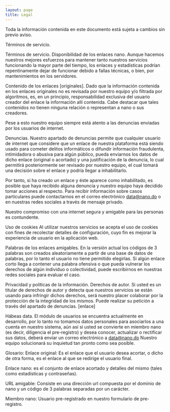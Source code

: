 ```yaml
---
layout: page
title: Legal
---
```


<div class="message">
  Toda la información contenida en este documento está sujeta a cambios sin previo aviso.
</div>

Términos de servicio.


Términos de servicio.
Disponibilidad de los enlaces nano.
Aunque hacemos nuestros mejores esfuerzos para mantener tanto nuestros servicios funcionando la mayor parte del tiempo, los enlaces y estadísticas podrían repentinamente dejar de funcionar debido a fallas técnicas, o bien, por mantenimientos en los servidores.

Contenido de los enlaces [originales].
Dado que la información contenida en los enlaces originales no es revisada por nuestro equipo y/o filtrada por algoritmos, es, en un principio, responsabilidad exclusiva del usuario creador del enlace la información allí contenida. Cabe destacar que tales contenidos no tienen ninguna relación o representan a nano o sus creadores.

Pese a esto nuestro equipo siempre está atento a las denuncias enviadas por los usuarios de internet. 

Denuncias.
Nuestro apartado de denuncias permite que cualquier usuario de internet que considere que un enlace de nuestra plataforma está siendo usado para cometer delitos informáticos o difundir información fraudulenta, intimidadora o abusiva para algún público, pueda enviarnos los datos de dicho enlace (original o acortado) y una justificación de la denuncia, lo cual permitirá posteriormente ser revisado por nuestro equipo, el cual tomará una decisión sobre el enlace y podría llegar a inhabilitarlo. 

Por tanto, si ha creado un enlace y éste aparece como inhabilitado, es posible que haya recibido alguna denuncia y nuestro equipo haya decidido tomar acciones al respecto. Para recibir información sobre casos particulares puede contactarnos en el correo electrónico data@nano.do o en nuestras redes sociales a través de mensaje privado.

Nuestro compromiso con una internet segura y amigable para las personas es contundente.

Uso de cookies
Al utilizar nuestros servicios se acepta el uso de cookies con fines de recolectar detalles de configuración, cuyo fin es mejorar la experiencia de usuario en la aplicación web.



Palabras de los enlaces amigables.
En la versión actual los códigos de 3 palabras son creados aleatoriamente  a partir de una base de datos de palabras, por lo tanto el usuario no tiene permitido elegirlas. Si algún enlace corto llega a contener una palabra ofensiva o que pueda vulnerar los derechos de algún individuo o colectividad, puede escribirnos en nuestras redes sociales para evaluar el caso.


Privacidad  y políticas de la información.
Derechos de autor.
Si usted es un titular de derechos de autor y detecta que nuestros servicios se están usando para infringir dichos derechos, será nuestro placer colaborar por la protección de la integridad de los mismos. Puede realizar su petición a través del apartado de denuncias. [enlace]

Hábeas data.
El módulo de usuarios se encuentra actualmente en desarrollo, por lo tanto no tomamos datos personales para asociarlos a una cuenta en nuestro sistema, aún así si usted se convierte en miembro nano (es decir, diligencia el pre-registro) y desea conocer, actualizar o rectificar sus datos, deberá enviar un correo electrónico a data@nano.do Nuestro equipo solucionará su inquietud tan pronto como sea posible.



Glosario:
Enlace original: Es el enlace que el usuario desea acortar, o dicho de otra forma, es el enlace al que se redirige el usuario final.

Enlace nano: es el conjunto de enlace acortado y detalles del mismo (tales como estadísticas y contraseñas).

URL amigable: Consiste en una dirección url compuesta por el dominio de nano y un código de 3 palabras separadas por un carácter.

Miembro nano: Usuario pre-registrado en nuestro formulario de pre-registro.
